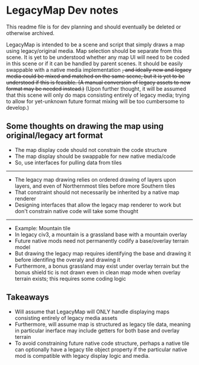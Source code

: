# LegacyMap Dev notes

This readme file is for dev planning and should eventually be deleted
or otherwise archived.

LegacyMap is intended to be a scene and script that simply draws a map using legacy/original media. Map selection should be separate from this scene. It is yet to be understood whether any map UI will need to be coded in this scene or if it can be handled by parent scenes. It should be easily swappable with a native media implementation ~~, and ideally new and legacy media could be mixed and matched on the same scene, but it is yet to be understood if this is feasible. (A manual conversion of legacy assets to new format may be needed instead.)~~ (Upon further thought, it will be assumed that this scene will only do maps consisting entirely of legacy media; trying to allow for yet-unknown future format mixing will be too cumbersome to develop.)

## Some thoughts on drawing the map using original/legacy art format

- The map display code should not constrain the code structure
- The map display should be swappable for new native media/code
- So, use interfaces for pulling data from tiles

---

- The legacy map drawing relies on ordered drawing of layers upon layers, and even of Northernmost tiles before more Southern tiles
- That constraint should not necessarily be inherited by a native map renderer
- Designing interfaces that allow the legacy map renderer to work but don't constrain native code will take some thought

---

- Example: Mountain tile
- In legacy civ3, a mountain is a grassland base with a mountain overlay
- Future native mods need not permanently codify a base/overlay terrain model
- But drawing the legacy map requires identifying the base and drawing it before identifing the overaly and drawing it
- Furthermore, a bonus grassland may exist under overlay terrain but the bonus shield tic is not drawn even in clean map mode when overlay terrain exists; this requires some coding logic

## Takeaways

- Will assume that LegacyMap will ONLY handle displaying maps consisting entirely of legacy media assets
- Furthermore, will assume map is structured as legacy tile data, meaning in particular inerface may include getters for both base and overlay terrain
- To avoid constraining future native code structure, perhaps a native tile can optionally have a legacy tile object property if the particular native mod is compatible with legacy display logic and media.
